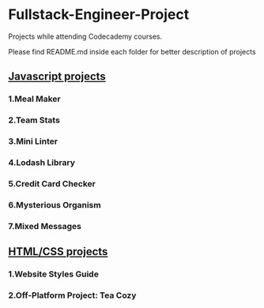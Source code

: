 # Fullstack-Engineer-Project
Projects while attending Codecademy courses.

Please find README.md inside each folder for better description of projects

## [Javascript projects](../main/JavaScript%20Project)
### 1.Meal Maker
### 2.Team Stats
### 3.Mini Linter
### 4.Lodash Library
### 5.Credit Card Checker
### 6.Mysterious Organism
### 7.Mixed Messages

## [HTML/CSS projects](../main/HTML-CSS)
### 1.Website Styles Guide
### 2.Off-Platform Project: Tea Cozy

